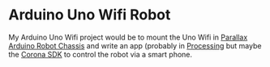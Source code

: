 Arduino Uno Wifi Robot
======================

My Arduino Uno Wifi project would be to mount the Uno Wifi in [Parallax Arduino Robot Chassis](https://www.parallax.com/product/130-35000) and write an app (probably in [Processing](https://processing.org/) but maybe the [Corona SDK](https://coronalabs.com/products/corona-sdk/) to control the robot via a smart phone.
